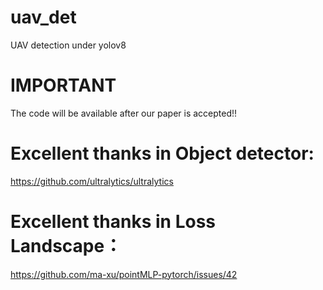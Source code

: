 # uav_det
UAV detection under yolov8

# IMPORTANT
The code will be available after our paper is accepted!!

# Excellent thanks in Object detector:
https://github.com/ultralytics/ultralytics

# Excellent thanks in Loss Landscape：
https://github.com/ma-xu/pointMLP-pytorch/issues/42

